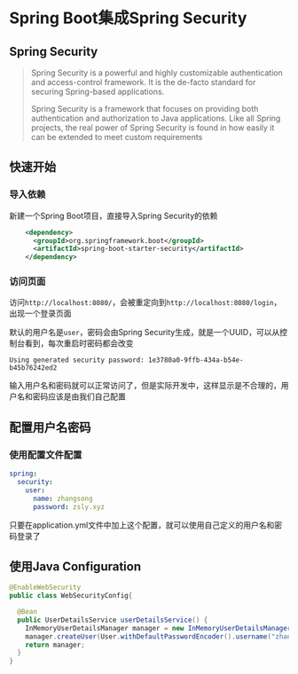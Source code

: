 # Spring Boot集成Spring Security

## Spring Security

> Spring Security is a powerful and highly customizable authentication and access-control framework. It is the de-facto standard for securing Spring-based applications.
>
> 
>
> Spring Security is a framework that focuses on providing both authentication and authorization to Java applications. Like all Spring projects, the real power of Spring Security is found in how easily it can be extended to meet custom requirements

## 快速开始

### 导入依赖

新建一个Spring Boot项目，直接导入Spring Security的依赖

```xml
    <dependency>
      <groupId>org.springframework.boot</groupId>
      <artifactId>spring-boot-starter-security</artifactId>
    </dependency>
```

### 访问页面

访问`http://localhost:8080/`，会被重定向到`http://localhost:8080/login`，出现一个登录页面

默认的用户名是`user`，密码会由Spring Security生成，就是一个UUID，可以从控制台看到，每次重启时密码都会改变

```控制台输出
Using generated security password: 1e3780a0-9ffb-434a-b54e-b45b76242ed2
```

输入用户名和密码就可以正常访问了，但是实际开发中，这样显示是不合理的，用户名和密码应该是由我们自己配置

## 配置用户名密码

### 使用配置文件配置

```yaml
spring:
  security:
    user:
      name: zhangsong
      password: zsly.xyz
```

只要在application.yml文件中加上这个配置，就可以使用自己定义的用户名和密码登录了

## 使用Java Configuration

```java
@EnableWebSecurity
public class WebSecurityConfig{

  @Bean
  public UserDetailsService userDetailsService() {
    InMemoryUserDetailsManager manager = new InMemoryUserDetailsManager();
    manager.createUser(User.withDefaultPasswordEncoder().username("zhangsong").password("zsly.xyz").roles("USER").build());
    return manager;
  }
}
```



